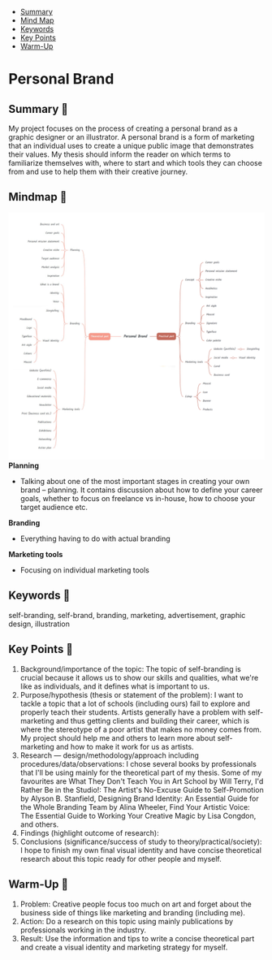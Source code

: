- [Summary](#summary)
- [Mind Map](#mind-map)
- [Keywords](#keywords)
- [Key Points](#key-points)
- [Warm-Up](#warm-up)

# Personal Brand

## Summary 💐

My project focuses on the process of creating a personal brand as a graphic designer or an illustrator. A personal brand is a form of marketing that an individual uses to create a unique public image that demonstrates their values. My thesis should inform the reader on which terms to familiarize themselves with, where to start and which tools they can choose from and use to help them with their creative journey. 

## Mindmap 🌷

![Mindmap](thesis-mind-map.png)
**Planning**
 - Talking about one of the most important stages in creating your own brand – planning. It contains discussion about how to define your career goals, whether to focus on freelance vs in-house, how to choose your target audience etc. 
 
**Branding**
 - Everything having to do with actual branding
  
**Marketing tools**
 - Focusing on individual marketing tools

## Keywords 🌻

self-branding, self-brand, branding, marketing, advertisement, graphic design, illustration

## Key Points 🌾

1. Background/importance of the topic: The topic of self-branding is crucial because it allows us to show our skills and qualities, what we're like as individuals, and it defines what is important to us.
3. Purpose/hypothesis (thesis or statement of the problem): I want to tackle a topic that a lot of schools (including ours) fail to explore and properly teach their students. Artists generally have a problem with self-marketing and thus getting clients and building their career, which is where the stereotype of a poor artist that makes no money comes from. My project should help me and others to learn more about self-marketing and how to make it work for us as artists.
5. Research — design/methodology/approach including procedures/data/observations: I chose several books by professionals that I'll be using mainly for the theoretical part of my thesis. Some of my favourites are What They Don't Teach You in Art School by Will Terry, I'd Rather Be in the Studio!: The Artist's No-Excuse Guide to Self-Promotion by Alyson B. Stanfield, Designing Brand Identity: An Essential Guide for the Whole Branding Team by Alina Wheeler, Find Your Artistic Voice: The Essential Guide to Working Your Creative Magic by Lisa Congdon, and others.
5. Findings (highlight outcome of research): 
6. Conclusions (significance/success of study to theory/practical/society): I hope to finish my own final visual identity and have concise theoretical research about this topic ready for other people and myself.

## Warm-Up 🌿

1. Problem: Creative people focus too much on art and forget about the business side of things like marketing and branding (including me).
2. Action: Do a research on this topic using mainly publications by professionals working in the industry.
3. Result: Use the information and tips to write a concise theoretical part and create a visual identity and marketing strategy for myself. 

